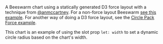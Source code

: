 A Beeswarm chart using a statically generated D3 force layout with a technique from <a href="https://twitter.com/anmccartney" target="_blank" rel="noreferrer">@anmccartney</a>. For a non-force layout Beeswarm <a href="/example/Beeswarm" target="_blank" rel="noreferrer">see this example</a>. For another way of doing a D3 force layout, see the <a href="/example/CirclePackForce" target="_blank" rel="noreferrer">Circle Pack Force example</a>.

This chart is an example of using the slot prop `let: width` to set a dynamic circle radius based on the chart's width.
